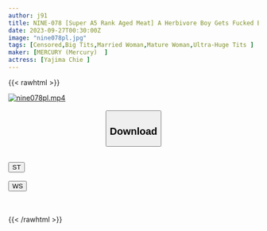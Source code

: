 ```yaml
---
author: j91
title: NINE-078 [Super A5 Rank Aged Meat] A Herbivore Boy Gets Fucked By A Plump Landlord Who Is Older Than His Mother For Being In A Rent Delinquency 12 Shots. Mineko (45 Years Old)
date: 2023-09-27T00:30:00Z
image: "nine078pl.jpg"
tags: [Censored,Big Tits,Married Woman,Mature Woman,Ultra-Huge Tits	]
maker: [MERCURY (Mercury)  ]
actress: [Yajima Chie ]
---
```



{{< rawhtml >}}

<div class="video" data-videoid="ewroX1qXRGiYvDB">
    <a href="javascript:;">
        <img src="https://my.j91.asia/posts/nine078pl/nine078pl.jpg" width="WIDTH" height="HEIGHT" alt="nine078pl.mp4" loading="lazy">
    </a>
</div>

<script type="text/javascript" src="https://j91.asia/asset/on-demand-st.js"></script>

<br>
  <link rel="stylesheet" href="https://j91.asia/asset/bs5.css">
  
  <center>
  <button class="btn btn-primary" type="button" data-bs-toggle="collapse" data-bs-target=".multi-collapse" aria-expanded="false" aria-controls="multiCollapseExample1 multiCollapseExample2"><h2>Download</h2></button></center>
</p>
<div class="row">
  <div class="col">
    <div class="collapse multi-collapse" id="multiCollapseExample1">
      <div class="card card-body">
	      	      <br>
<div class="buttons">  
<a href="https://streamtape.to/v/ewroX1qXRGiYvDB"><button class="btn-hover color-3"><i class="fa fa-download"></i> ST</button></a></div>
    </div>
  </div>
</div>
  <div class="col">
    <div class="collapse multi-collapse" id="multiCollapseExample2">
      <div class="card card-body">
	      <br>
<div class="buttons">
    <a href="https://wolfstream.tv/z6l9deisojpn"><button class="btn-hover color-9"><i class="fa fa-download"></i> WS</button></a></div>
<br><br>
      </div>
    </div>
  </div>
</div>

{{< /rawhtml >}}